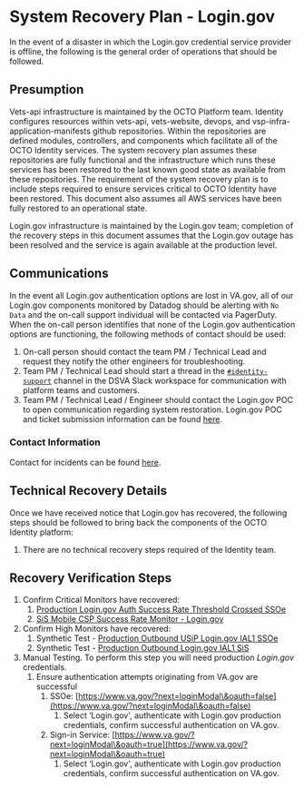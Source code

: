 # System Recovery Plan - Login.gov

In the event of a disaster in which the Login.gov credential service provider is offline, the following is the general order of operations that should be followed.

## Presumption

Vets-api infrastructure is maintained by the OCTO Platform team. Identity configures resources within vets-api, vets-website, devops, and vsp-infra-application-manifests github repositories. Within the repositories are defined modules, controllers, and components which facilitate all of the OCTO Identity services. The system recovery plan assumes these repositories are fully functional and the infrastructure which runs these services has been restored to the last known good state as available from these repositories. The requirement of the system recovery plan is to include steps required to ensure services critical to OCTO Identity have been restored. This document also assumes all AWS services have been fully restored to an operational state.

Login.gov infrastructure is maintained by the Login.gov team; completion of the recovery steps in this document assumes that the Login.gov outage has been resolved and the service is again available at the production level.

## Communications

In the event all Login.gov authentication options are lost in VA.gov, all of our Login.gov components monitored by Datadog should be alerting with `No Data` and the on-call support individual will be contacted via PagerDuty. When the on-call person identifies that none of the Login.gov authentication options are functioning, the following methods of contact should be used:

1. On-call person should contact the team PM / Technical Lead and request they notify the other engineers for troubleshooting.  
2. Team PM / Technical Lead should start a thread in the [`#identity-support`](https://dsva.slack.com/archives/CSFV4QTKN) channel in the DSVA Slack workspace for communication with platform teams and customers.  
3. Team PM / Technical Lead / Engineer should contact the Login.gov POC to open communication regarding system restoration. Login.gov POC and ticket submission information can be found [here](https://github.com/department-of-veterans-affairs/va.gov-team-sensitive/blob/master/teams/vsp/teams/Identity/Support-Contacts.md\#logingov-sign-in).

### Contact Information

Contact for incidents can be found [here](https://github.com/department-of-veterans-affairs/va.gov-team-sensitive/blob/master/teams/vsp/teams/Identity/Support-Contacts.md\#identity-team-incident-contacts).

## Technical Recovery Details

Once we have received notice that Login.gov has recovered, the following steps should be followed to bring back the components of the OCTO Identity platform:

1. There are no technical recovery steps required of the Identity team.

## Recovery Verification Steps

1. Confirm Critical Monitors have recovered:  
   1. [Production Login.gov Auth Success Rate Threshold Crossed SSOe](https://vagov.ddog-gov.com/monitors/120105?view=spans)  
   2. [SiS Mobile CSP Success Rate Monitor \- Login.gov](https://vagov.ddog-gov.com/monitors/104510?view=spans)  
2. Confirm High Monitors have recovered:  
   1. Synthetic Test \- [Production Outbound USiP Login.gov IAL1 SSOe](https://vagov.ddog-gov.com/monitors/89572?view=spans)  
   2. Synthetic Test \- [Production Outbound Login.gov IAL1 SiS](https://vagov.ddog-gov.com/monitors/91259?view=spans)  
3. Manual Testing. To perform this step you will need production *Login.gov* credentials.  
   1. Ensure authentication attempts originating from VA.gov are successful   
      1. SSOe: [https://www.va.gov/?next=loginModal\&oauth=false](https://www.va.gov/?next=loginModal\&oauth=false)  
         1. Select ‘Login.gov', authenticate with Login.gov production credentials, confirm successful authentication on VA.gov.  
      2. Sign-in Service: [https://www.va.gov/?next=loginModal\&oauth=true](https://www.va.gov/?next=loginModal\&oauth=true)  
         1. Select ‘Login.gov', authenticate with Login.gov production credentials, confirm successful authentication on VA.gov.
